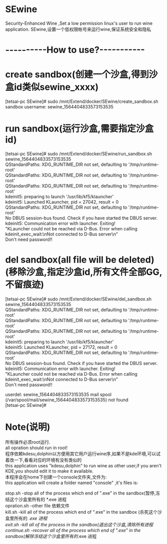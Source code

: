 # SEwine
Security-Enhanced Wine ,Set a low permission linux's user to run wine application.
SEwine,设置一个低权限帐号来运行wine,保证系统安全和隐私

# ----------How to use?-----------

# create sandbox(创建一个沙盒,得到沙盒id类似sewine_xxxx)
[tetsai-pc SEwine]# sudo /mnt/Extend/docker/SEwine/create_sandbox.sh  
sandbox username: sewine_1564404833573153535  
 
# run sandbox(运行沙盒,需要指定沙盒id)
[tetsai-pc SEwine]# sudo /mnt/Extend/docker/SEwine/run_sandbox.sh sewine_1564404833573153535  
QStandardPaths: XDG_RUNTIME_DIR not set, defaulting to '/tmp/runtime-root'  
QStandardPaths: XDG_RUNTIME_DIR not set, defaulting to '/tmp/runtime-root'  
QStandardPaths: XDG_RUNTIME_DIR not set, defaulting to '/tmp/runtime-root'  
kdeinit5: preparing to launch '/usr/lib/kf5/klauncher'  
kdeinit5: Launched KLauncher, pid = 27042, result = 0  
QStandardPaths: XDG_RUNTIME_DIR not set, defaulting to '/tmp/runtime-root'  
No DBUS session-bus found. Check if you have started the DBUS server.  
kdeinit5: Communication error with launcher. Exiting!  
"KLauncher could not be reached via D-Bus. Error when calling kdeinit_exec_wait:\nNot connected to D-Bus server\n"  
Don't need password!!  
 
 
# del sandbox(all file will be deleted) (移除沙盒,指定沙盒id,所有文件全部GG,不留痕迹)
[tetsai-pc SEwine]# sudo /mnt/Extend/docker/SEwine/del_sandbox.sh sewine_1564404833573153535  
QStandardPaths: XDG_RUNTIME_DIR not set, defaulting to '/tmp/runtime-root'  
QStandardPaths: XDG_RUNTIME_DIR not set, defaulting to '/tmp/runtime-root'  
QStandardPaths: XDG_RUNTIME_DIR not set, defaulting to '/tmp/runtime-root'  
kdeinit5: preparing to launch '/usr/lib/kf5/klauncher'  
kdeinit5: Launched KLauncher, pid = 27172, result = 0  
QStandardPaths: XDG_RUNTIME_DIR not set, defaulting to '/tmp/runtime-root'  
No DBUS session-bus found. Check if you have started the DBUS server.  
kdeinit5: Communication error with launcher. Exiting!  
"KLauncher could not be reached via D-Bus. Error when calling kdeinit_exec_wait:\nNot connected to D-Bus server\n"  
Don't need password!!  

userdel: sewine_1564404833573153535 mail spool (/var/spool/mail/sewine_1564404833573153535) not found  
[tetsai-pc SEwine]#   


# Note(说明)
所有操作必须root运行.  
all opration should run in root!  
程序依赖kdesu,dolphin以方便用其它用户运行wine序,如果不是kde环境,可以试着改一下,看看对应的环境有没有类似的  
this application uses "kdesu,dolphin" to run wine as other user,if you aren't KDE,you should edit it to make it available.  
本程序会在home下创建一个console文件夹,文件为:  
this application will create a folder named "console" ,it's files is:  

stop.sh -stop all of the process which end of ".exe" in the sandbox(暂停,冻结这个沙盒里所有的 *.exe 进程  
opration.sh -other file 依赖文件  
kill.sh -kill all of the process which end of ".exe" in the sandbox (杀死这个沙盒里所有的 *.exe 进程  
exit.sh -kill all of the process in the sandbox(退出这个沙盒,清除所有进程  
continue.sh -recover all of the process which end of ".exe" in the sandbox(解除冻结这个沙盒里所有的*.exe 进程  

